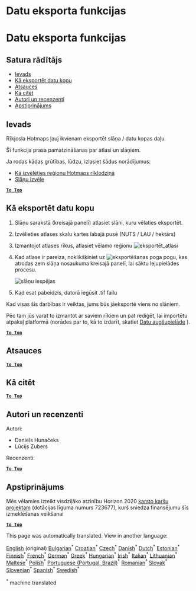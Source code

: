<h1> <a class="anchor" id="data-export-functionalities" href="#data-export-functionalities"><i class="fa fa-link"></i></a> Datu eksporta funkcijas </h1><h1> <a class="anchor" id="data-export-functionalities" href="#data-export-functionalities"><i class="fa fa-link"></i></a> Datu eksporta funkcijas </h1><h2> <a class="anchor" id="table-of-contents" href="#table-of-contents"><i class="fa fa-link"></i></a> Satura rādītājs </h2><ul><li> <a href="#introduction">Ievads</a> </li><li> <a href="#how-to-export-a-dataset">Kā eksportēt datu kopu</a> </li><li> <a href="#references">Atsauces</a> </li><li> <a href="#how-to-cite">Kā citēt</a> </li><li> <a href="#authors-and-reviewers">Autori un recenzenti</a> </li><li> <a href="#acknowledgement">Apstiprinājums</a> </li></ul><h2> <a class="anchor" id="introduction" href="#introduction"><i class="fa fa-link"></i></a> Ievads </h2><p> Rīkjosla Hotmaps ļauj ikvienam eksportēt slāņa / datu kopas daļu. </p><p> Šī funkcija prasa pamatzināšanas par atlasi un slāņiem. </p><p> Ja rodas kādas grūtības, lūdzu, izlasiet šādus norādījumus: </p><ul><li> <a href="en-How-to-select-a-region-in-the-Hotmaps-toolbox">Kā izvēlēties reģionu Hotmaps rīklodziņā</a> </li><li> <a href="en-Layer-section">Slāņu izvēle</a> </li></ul><p><ins> <code><strong><a href="#table-of-contents">To Top</a></strong></code> </ins> </p><h2> <a class="anchor" id="how-to-export-a-dataset" href="#how-to-export-a-dataset"><i class="fa fa-link"></i></a> Kā eksportēt datu kopu </h2><ol><li><p> Slāņu sarakstā (kreisajā panelī) atlasiet slāni, kuru vēlaties eksportēt. </p></li><li><p> Izvēlieties atlases skalu kartes labajā pusē (NUTS / LAU / hektārs) </p></li><li><p> Izmantojot atlases rīkus, atlasiet vēlamo reģionu <img alt="eksportēt_atlasi" src="en-images/export_selection.png"/></p></li><li><p> Kad atlase ir pareiza, noklikšķiniet uz <img alt="eksportēšanas poga" src="en-images/layer-export-btn.png"/> pogu, kas atrodas zem slāņa nosaukuma kreisajā panelī, lai sāktu lejupielādes procesu. </p><p><img alt="slāņu iespējas" src="en-images/layer-options.png"/></p></li><li><p> Kad esat pabeidzis, datorā iegūsit .tif failu </p></li></ol><p> Kad visas šīs darbības ir veiktas, jums būs jāeksportē viens no slāņiem. </p><p> Pēc tam jūs varat to izmantot ar saviem rīkiem un pat rediģēt, lai importētu atpakaļ platformā (norādes par to, kā to izdarīt, skatiet <a href="Data_upload">Datu augšupielāde</a> ). </p><p><ins> <code><strong><a href="#table-of-contents">To Top</a></strong></code> </ins> </p><h2> <a class="anchor" id="references" href="#references"><i class="fa fa-link"></i></a> Atsauces </h2><p><ins> <code><strong><a href="#table-of-contents">To Top</a></strong></code> </ins> </p><h2> <a class="anchor" id="how-to-cite" href="#how-to-cite"><i class="fa fa-link"></i></a> Kā citēt </h2><p><ins> <code><strong><a href="#table-of-contents">To Top</a></strong></code> </ins> </p><h2> <a class="anchor" id="authors-and-reviewers" href="#authors-and-reviewers"><i class="fa fa-link"></i></a> Autori un recenzenti </h2><p> Autori: </p><ul><li> Daniels Hunačeks </li><li> Lūcijs Zubers </li></ul><p> Recenzenti: </p><p><ins> <code><strong><a href="#table-of-contents">To Top</a></strong></code> </ins> </p><h2> <a class="anchor" id="acknowledgement" href="#acknowledgement"><i class="fa fa-link"></i></a> Apstiprinājums </h2><p> Mēs vēlamies izteikt visdziļāko atzinību Horizon 2020 <a href="https://www.hotmaps-project.eu">karsto karšu projektam</a> (dotācijas līguma numurs 723677), kurš sniedza finansējumu šīs izmeklēšanas veikšanai </p><p><ins> <code><strong><a href="#table-of-contents">To Top</a></strong></code> </ins> </p>
<!--- THIS IS A SUPER UNIQUE IDENTIFIER -->

This page was automatically translated. View in another language:

[English](../en/Data-export-functionalities) (original) [Bulgarian](../bg/Data-export-functionalities)<sup>\*</sup> [Croatian](../hr/Data-export-functionalities)<sup>\*</sup> [Czech](../cs/Data-export-functionalities)<sup>\*</sup> [Danish](../da/Data-export-functionalities)<sup>\*</sup> [Dutch](../nl/Data-export-functionalities)<sup>\*</sup> [Estonian](../et/Data-export-functionalities)<sup>\*</sup> [Finnish](../fi/Data-export-functionalities)<sup>\*</sup> [French](../fr/Data-export-functionalities)<sup>\*</sup> [German](../de/Data-export-functionalities)<sup>\*</sup> [Greek](../el/Data-export-functionalities)<sup>\*</sup> [Hungarian](../hu/Data-export-functionalities)<sup>\*</sup> [Irish](../ga/Data-export-functionalities)<sup>\*</sup> [Italian](../it/Data-export-functionalities)<sup>\*</sup>  [Lithuanian](../lt/Data-export-functionalities)<sup>\*</sup> [Maltese](../mt/Data-export-functionalities)<sup>\*</sup> [Polish](../pl/Data-export-functionalities)<sup>\*</sup> [Portuguese (Portugal, Brazil)](../pt/Data-export-functionalities)<sup>\*</sup> [Romanian](../ro/Data-export-functionalities)<sup>\*</sup> [Slovak](../sk/Data-export-functionalities)<sup>\*</sup> [Slovenian](../sl/Data-export-functionalities)<sup>\*</sup> [Spanish](../es/Data-export-functionalities)<sup>\*</sup> [Swedish](../sv/Data-export-functionalities)<sup>\*</sup> 

<sup>\*</sup> machine translated

